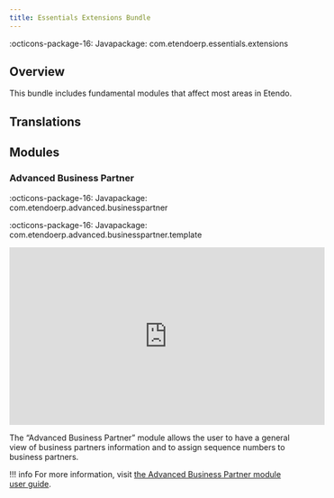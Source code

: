 ```yaml
---
title: Essentials Extensions Bundle
---
```

:octicons-package-16: Javapackage: com.etendoerp.essentials.extensions

## Overview 
This bundle includes fundamental modules that affect most areas in Etendo.

## Translations

## Modules

### Advanced Business Partner

:octicons-package-16: Javapackage: com.etendoerp.advanced.businesspartner

:octicons-package-16: Javapackage: com.etendoerp.advanced.businesspartner.template

<iframe width="560" height="315" src="https://www.youtube.com/embed/sRvQCM8xZE0" title="YouTube video player" frameborder="0" allow="accelerometer; autoplay; clipboard-write; encrypted-media; gyroscope; picture-in-picture; web-share" allowfullscreen></iframe>

The “Advanced Business Partner” module allows the user to have a general view of business partners information and to assign sequence numbers to business partners.

!!! info
    For more information, visit [the Advanced Business Partner module user guide](/products/etendo-classic/optional-features/bundles/essentials-extensions/advanced-business-partner).